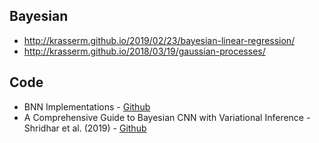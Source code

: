 

## Bayesian

* http://krasserm.github.io/2019/02/23/bayesian-linear-regression/
* http://krasserm.github.io/2018/03/19/gaussian-processes/


## Code

* BNN Implementations - [Github](https://github.com/JavierAntoran/Bayesian-Neural-Networks)
* A Comprehensive Guide to Bayesian CNN with Variational Inference - Shridhar et al. (2019) - [Github](https://github.com/kumar-shridhar/PyTorch-BayesianCNN)